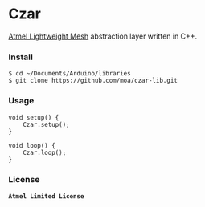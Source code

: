 # Czar

[Atmel Lightweight Mesh](http://www.atmel.com/tools/lightweight_mesh.aspx) abstraction layer written in C++.

### Install

```Shell
$ cd ~/Documents/Arduino/libraries
$ git clone https://github.com/moa/czar-lib.git
```

### Usage

```Arduino
void setup() {
    Czar.setup();
}
    
void loop() {
    Czar.loop();
}
```

### License

**`Atmel Limited License`**
